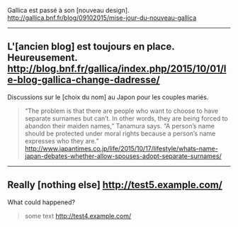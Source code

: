 Gallica est passé à son [nouveau design].
http://gallica.bnf.fr/blog/09102015/mise-jour-du-nouveau-gallica

---
L'[ancien blog] est toujours en place. Heureusement. 
http://blog.bnf.fr/gallica/index.php/2015/10/01/le-blog-gallica-change-dadresse/
---
Discussions sur le [choix du nom] au Japon pour les couples mariés.
>“The problem is that there are people who want to choose to have separate surnames but can’t. In other words, they are being forced to abandon their maiden names,” Tanamura says. “A person’s name should be protected under moral rights because a person’s name expresses who they are.”
http://www.japantimes.co.jp/life/2015/10/17/lifestyle/whats-name-japan-debates-whether-allow-spouses-adopt-separate-surnames/
---
Really [nothing else]
http://test5.example.com/
---

What could happened?
> some text
http://test4.example.com/
